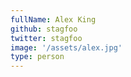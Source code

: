 ```yaml
---
fullName: Alex King
github: stagfoo
twitter: stagfoo
image: '/assets/alex.jpg'
type: person
---
```

